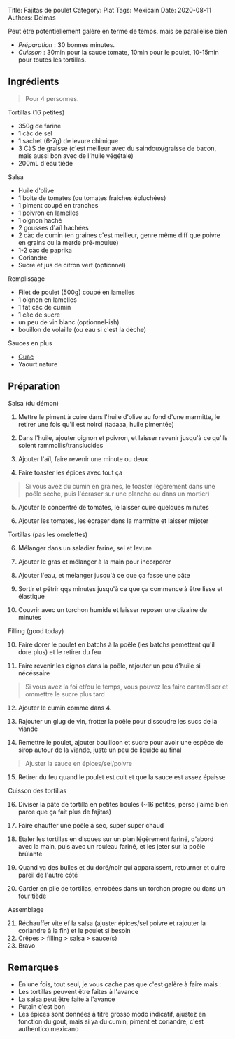 Title: Fajitas de poulet
Category: Plat
Tags: Mexicain
Date: 2020-08-11
Authors: Delmas

Peut être potentiellement galère en terme de temps, mais se parallèlise bien


- *Préparation* : 30 bonnes minutes.
- *Cuisson* : 30min pour la sauce tomate, 10min pour le poulet, 10-15min pour toutes les tortillas.

## Ingrédients
> Pour 4 personnes.

Tortillas (16 petites)

  - 350g de farine
  - 1 càc de sel
  - 1 sachet (6-7g) de levure chimique
  - 3 CàS de graisse (c'est meilleur avec du saindoux/graisse de bacon, mais aussi bon avec de l'huile végétale)
  - 200mL d'eau tiède
  
Salsa

  - Huile d'olive
  - 1 boite de tomates (ou tomates fraiches épluchées)
  - 1 piment coupé en tranches
  - 1 poivron en lamelles
  - 1 oignon haché
  - 2 gousses d'aïl hachées
  - 2 càc de cumin (en graines c'est meilleur, genre même diff que poivre en grains ou la merde pré-moulue)
  - 1-2 càc de paprika
  - Coriandre
  - Sucre et jus de citron vert (optionnel)
  
Remplissage

  - Filet de poulet (500g) coupé en lamelles
  - 1 oignon en lamelles
  - 1 fat càc de cumin
  - 1 càc de sucre
  - un peu de vin blanc (optionnel-ish)
  - bouillon de volaille (ou eau si c'est la dèche)
  
Sauces en plus

  - [Guac](guacamole)
  - Yaourt nature
  

## Préparation

Salsa (du démon)
  
  1. Mettre le piment à cuire dans l'huile d'olive au fond d'une marmitte, le retirer une fois qu'il est noirci (tadaaa, huile pimentée)

  2. Dans l'huile, ajouter oignon et poivron, et laisser revenir jusqu'à ce qu'ils soient rammollis/translucides 
  
  3. Ajouter l'aïl, faire revenir une minute ou deux

  4. Faire toaster les épices avec tout ça
  > Si vous avez du cumin en graines, le toaster légèrement dans une poêle sèche, puis l'écraser sur une planche ou dans un mortier)
  
  5. Ajouter le concentré de tomates, le laisser cuire quelques minutes
  
  6. Ajouter les tomates, les écraser dans la marmitte et laisser mijoter

Tortillas (pas les omelettes)
  
  6. Mélanger dans un saladier farine, sel et levure

  7. Ajouter le gras et mélanger à la main pour incorporer
  
  8. Ajouter l'eau, et mélanger jusqu'à ce que ça fasse une pâte
  
  9. Sortir et pétrir qqs minutes jusqu'à ce que ça commence à être lisse et élastique
  
  10. Couvrir avec un torchon humide et laisser reposer une dizaine de minutes
 
Filling (good today)
  
  
  10. Faire dorer le poulet en batchs à la poêle (les batchs pemettent qu'il dore plus) et le retirer du feu
  
  11. Faire revenir les oignos dans la poêle, rajouter un peu d'huile si nécéssaire
  > Si vous avez la foi et/ou le temps, vous pouvez les faire caraméliser et ommettre le sucre plus tard
  
  12. Ajouter le cumin comme dans 4.
  
  13. Rajouter un glug de vin, frotter la poêle pour dissoudre les sucs de la viande
  
  14. Remettre le poulet, ajouter bouilloon et sucre pour avoir une espèce de sirop autour de la viande, juste un peu de liquide au final
  > Ajuster la sauce en épices/sel/poivre
  
  15. Retirer du feu quand le poulet est cuit et que la sauce est assez épaisse

Cuisson des tortillas

  16. Diviser la pâte de tortilla en petites boules (~16 petites, perso j'aime bien parce que ça fait plus de fajitas)
  
  17. Faire chauffer une poêle à sec, super super chaud
  
  18. Etaler les tortillas en disques sur un plan légèrement fariné, d'abord avec la main, puis avec un rouleau fariné, et les jeter sur la poêle brûlante
  
  19. Quand ya des bulles et du doré/noir qui apparaissent, retourner et cuire pareil de l'autre côté
  
  20. Garder en pile de tortillas, enrobées dans un torchon propre ou dans un four tiède

Assemblage

  21. Réchauffer vite ef la salsa (ajuster épices/sel poivre et rajouter la coriandre à la fin) et le poulet si besoin
  21. Crêpes > filling > salsa > sauce(s)
  22. Bravo

## Remarques
  - En une fois, tout seul, je vous cache pas que c'est galère à faire mais :
  - Les tortillas peuvent être faites à l'avance
  - La salsa peut être faite à l'avance
  - Putain c'est bon
  - Les épices sont données à titre grosso modo indicatif, ajustez en fonction du gout, mais si ya du cumin, piment et coriandre, c'est authentico mexicano
  
  
